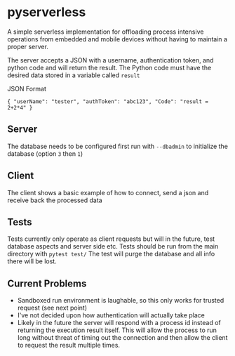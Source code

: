 # pyserverless

A simple serverless implementation for offloading process intensive operations from embedded and mobile devices without having to maintain a proper server.

The server accepts a JSON with a username, authentication token, and python code and will return the result. The Python code must have the desired data stored in a variable called `result`

JSON Format

`{
    "userName": "tester",
    "authToken": "abc123",
    "Code": "result = 2+2*4"
}`

## Server
The database needs to be configured first run with `--dbadmin` to initialize the database (option `3` then `1`)

## Client
The client shows a basic example of how to connect, send a json and receive back the processed data

## Tests
Tests currently only operate as client requests but will in the future, test database aspects and server side etc.
Tests should be run from the main directory with `pytest test/` 
The test will purge the database and all info there will be lost.

## Current Problems
- Sandboxed run environment is laughable, so this only works for trusted request (see next point)
- I've not decided upon how authentication will actually take place
- Likely in the future the server will respond with a process id instead of returning the execution result itself. This will allow the process to run long without threat of timing out the connection and then allow the client to request the result multiple times.
